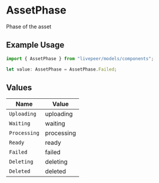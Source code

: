 # AssetPhase

Phase of the asset

## Example Usage

```typescript
import { AssetPhase } from "livepeer/models/components";

let value: AssetPhase = AssetPhase.Failed;
```

## Values

| Name         | Value        |
| ------------ | ------------ |
| `Uploading`  | uploading    |
| `Waiting`    | waiting      |
| `Processing` | processing   |
| `Ready`      | ready        |
| `Failed`     | failed       |
| `Deleting`   | deleting     |
| `Deleted`    | deleted      |